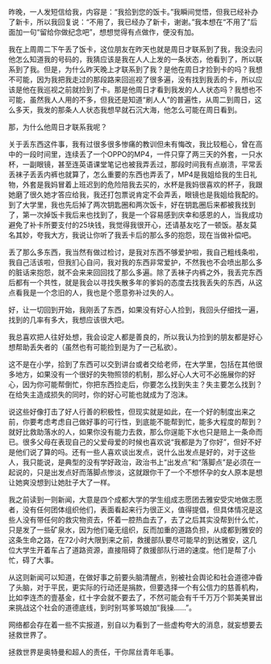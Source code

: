 昨晚，一人发短信给我，内容是：“我拾到您的饭卡。”我瞬间觉悟，但我已经补办了新卡，所以我回复说：“不用了，我已经办了新卡，谢谢。”我本想在“不用了”后面加一句“留给你做纪念吧”，想想觉得有点做作，便没有加。

我在上周周二下午丢了饭卡，这位朋友在昨天也就是周日才联系到了我，我没去问他怎么知道我的号码的，我猜应该是我在人人上发的一条状态，他看到了，所以联系到了我。但是，为什么昨天晚上才联系到了我？是他在周日才捡到卡的吗？我想不可能，因为我把我走过的那段路来回巡视了很多遍，没有找到我丢的卡，所以应该是他在我巡视之前就捡到了卡。那是他周日才看到我发的人人状态吗？我想也不可能，虽然我人人用的不多，但我还是知道“刷人人”的普遍性，从周二到周日，这么多天，我发的那条人人状态我想早就石沉大海，他怎么可能在周日看到。

那，为什么他周日才联系我呢？

关于丢东西这件事，我有过很多很多惨痛的教训但未有悔改，我比较粗心，曾在高中的一段时间里，连续丢了一个OPPO的MP4，一件只穿了两三天的外套，一只水杯，一副眼镜，甚至连英语课堂笔记也被我弄丢过，那段时间我有点崩溃，平常丢丢袜子丢丢内裤也就算了，怎么重要的东西也弄丢了，MP4是我姐给我的生日礼物，外套是我妈冒着上班迟到的危险陪我去买的，水杯是我妈很喜欢的杯子，我跟她磨了很久她才答应给我，我还打包票说肯定不会弄丢，眼镜也是我姐给我配的。到了大学里，我也先后掉了两次钥匙圈和两次饭卡，好在钥匙圈后来都被我找到了，第一次掉饭卡我后来也找到了，我是一个容易感到庆幸和感恩的人，当我成功避免了补卡所要支付的25块钱，我觉得我很开心，还请基友吃了一顿饭。基友莫名其妙，夸我大方，我说让你听了我丢卡后的那么多的抱怨，现在当做补偿吧。

丢了那么多东西，我当然有做过检讨，是我对东西不够爱护啦，我自己粗线条啦，我自己活该啦，但我扪心自问，我对我的东西非常爱护，不然我也不会喷出那么多的脏话来抱怨，就不会来来回回找了那么多遍。除了丢袜子内裤之外，我丢完东西后都有一个共性，就是我会以寻找失散多年的爹妈的态度去找我丢失的东西，从这点看我是一个念旧的人，我也是个愿意弥补过失的人。

好，让一切回到开始，我刚丢了东西，如果没有好心人捡到，我回头仔细找一遍，找到的几率有多大，我想应该很大吧。

我总喜欢把人往好处想，我会设定人都是善良的，所以我认为捡到的朋友都是好心想帮助丢失者的（虽然也有可能捡到是为了一己私欲）。

这不是在小学，拾到了东西可以交到讲台或者交给老师，在大学里，包括在其他很多地方，如果没有一个很好的失物照领的机制，那么好心人大可不必施展你的好心，因为你可能帮倒忙，你把东西捡走后，你要怎么找到失主？失主要怎么找到？在给失主造成损失的同时，你的好心可能也就成为了泡沫。

说这些好像打击了好人行善的积极性，但现实就是如此，在一个好的制度出来之前，你要考虑考虑自己做好事的可行性，到底能不能帮到忙，能多大程度的帮到？就好比救助落水的人，如果你没有能力去救，那么你逞能下水也只是赔上一条命而已。很多父母在表现自己的父爱母爱的时候也喜欢说“我都是为了你好”，但好不好是他们说了算的吗。还有一些人喜欢谈出发点，说什么出发点是好的，对于这些人，我只能说，是典型的没有学好政治，政治书上“出发点”和“落脚点”是必须在一起说的，只是出发点好而落脚点惨淡，这就跟你干了一个不想怀孕的女人原本是想让她爽没想到让她肚子大了一样。

我之前读到一则新闻，大意是四个成都大学的学生组成志愿团去雅安受灾地做志愿者，没有任何团体组织他们，表面看起来行为很正义，值得提倡，但具体情况是这些人没有带任何的救灾物资去，怀着一腔热血去了，去了之后其实没帮到什么忙，只是发了一些矿泉水，因为他们毫无组织，反而加重的道路负担，从成都到雅安的这条生命之路，在72小时大限到来之前，救援部队要尽可能早的到达雅安，这几位大学生开着车占了道路资源，直接阻碍了救援部队行进的速度。他们是帮了小忙，碍了大事。

从这则新闻可以知道，在做好事之前要头脑清醒点，别被社会舆论和社会道德冲昏了头脑，对于平民，更实际的行动还是捐款，但要选择一个有公信力的慈善机构，比如李连杰的壹基金，红十字会就不要去了，不然可能会有千千万万个郭美美冒出来挑战这个社会的道德底线，到时别骂爹骂娘加“我操......”。

网络都会存在着一些不实报道，别自以为看到了一些虚构夸大的消息，就妄想要去拯救世界了。

拯救世界是奥特曼和超人的责任，干你屌丝青年毛事。

​    